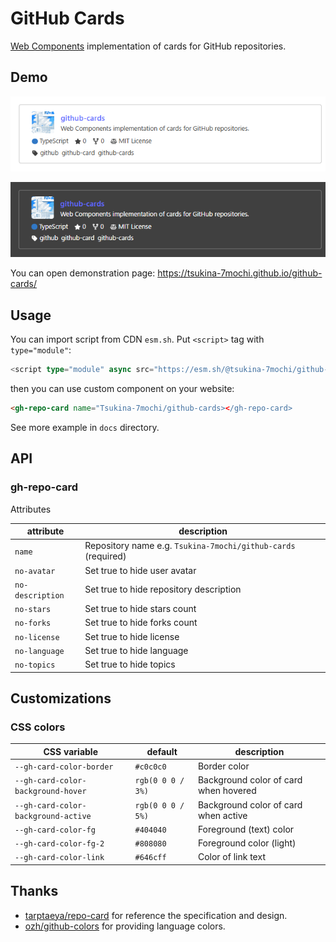 # GitHub Cards

[Web Components](https://developer.mozilla.org/en-US/docs/Web/API/Web_components) implementation of cards for GitHub
repositories.

## Demo

![repository card (light)](./docs/repo-card-light.png)

![repository card (dark)](./docs/repo-card-dark.png)

You can open demonstration page: https://tsukina-7mochi.github.io/github-cards/

## Usage

You can import script from CDN `esm.sh`. Put `<script>` tag with `type="module"`:

```typescript
<script type="module" async src="https://esm.sh/@tsukina-7mochi/github-cards"></script>
```

then you can use custom component on your website:

```html
<gh-repo-card name="Tsukina-7mochi/github-cards></gh-repo-card>
```

See more example in `docs` directory.

## API

### gh-repo-card

Attributes

| attribute        | description                                                   |
| ---------------- | ------------------------------------------------------------- |
| `name`           | Repository name e.g. `Tsukina-7mochi/github-cards` (required) |
| `no-avatar`      | Set true to hide user avatar                                  |
| `no-description` | Set true to hide repository description                       |
| `no-stars`       | Set true to hide stars count                                  |
| `no-forks`       | Set true to hide forks count                                  |
| `no-license`     | Set true to hide license                                      |
| `no-language`    | Set true to hide language                                     |
| `no-topics`      | Set true to hide topics                                       |

## Customizations

### CSS colors

| CSS variable                        | default           | description                           |
| ----------------------------------- | ----------------- | ------------------------------------- |
| `--gh-card-color-border`            | `#c0c0c0`         | Border color                          |
| `--gh-card-color-background-hover`  | `rgb(0 0 0 / 3%)` | Background color of card when hovered |
| `--gh-card-color-background-active` | `rgb(0 0 0 / 5%)` | Background color of card when active  |
| `--gh-card-color-fg`                | `#404040`         | Foreground (text) color               |
| `--gh-card-color-fg-2`              | `#808080`         | Foreground color (light)              |
| `--gh-card-color-link`              | `#646cff`         | Color of link text                    |

## Thanks

- [tarptaeya/repo-card](https://github.com/tarptaeya/repo-card) for reference the specification and design.
- [ozh/github-colors](https://github.com/ozh/github-colors) for providing language colors.
